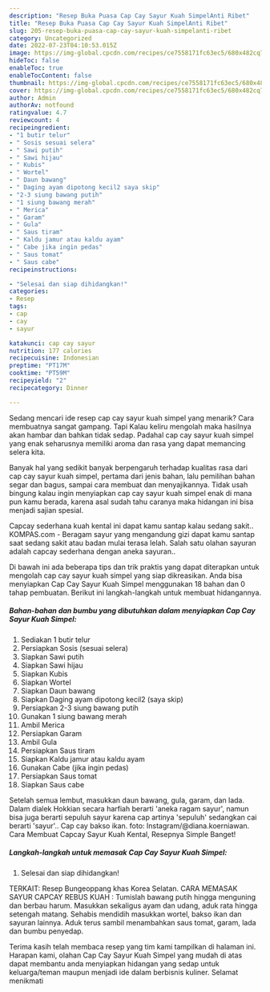 ```yaml
---
description: "Resep Buka Puasa Cap Cay Sayur Kuah SimpelAnti Ribet"
title: "Resep Buka Puasa Cap Cay Sayur Kuah SimpelAnti Ribet"
slug: 205-resep-buka-puasa-cap-cay-sayur-kuah-simpelanti-ribet
category: Uncategorized
date: 2022-07-23T04:10:53.015Z
image: https://img-global.cpcdn.com/recipes/ce7558171fc63ec5/680x482cq70/cap-cay-sayur-kuah-simpel-foto-resep-utama.jpg
hideToc: false
enableToc: true
enableTocContent: false
thumbnail: https://img-global.cpcdn.com/recipes/ce7558171fc63ec5/680x482cq70/cap-cay-sayur-kuah-simpel-foto-resep-utama.jpg
cover: https://img-global.cpcdn.com/recipes/ce7558171fc63ec5/680x482cq70/cap-cay-sayur-kuah-simpel-foto-resep-utama.jpg
author: Admin
authorAv: notfound
ratingvalue: 4.7
reviewcount: 4
recipeingredient:
- "1 butir telur"
- " Sosis sesuai selera"
- " Sawi putih"
- " Sawi hijau"
- " Kubis"
- " Wortel"
- " Daun bawang"
- " Daging ayam dipotong kecil2 saya skip"
- "2-3 siung bawang putih"
- "1 siung bawang merah"
- " Merica"
- " Garam"
- " Gula"
- " Saus tiram"
- " Kaldu jamur atau kaldu ayam"
- " Cabe jika ingin pedas"
- " Saus tomat"
- " Saus cabe"
recipeinstructions:

- "Selesai dan siap dihidangkan!"
categories:
- Resep
tags:
- cap
- cay
- sayur

katakunci: cap cay sayur 
nutrition: 177 calories
recipecuisine: Indonesian
preptime: "PT17M"
cooktime: "PT59M"
recipeyield: "2"
recipecategory: Dinner

---
```



Sedang mencari ide resep cap cay sayur kuah simpel yang menarik? Cara membuatnya sangat gampang. Tapi Kalau keliru mengolah maka hasilnya akan hambar dan bahkan tidak sedap. Padahal cap cay sayur kuah simpel yang enak seharusnya memiliki aroma dan rasa yang dapat memancing selera kita.


Banyak hal yang sedikit banyak berpengaruh terhadap kualitas rasa dari cap cay sayur kuah simpel, pertama dari jenis bahan, lalu pemilihan bahan segar dan bagus, sampai cara membuat dan menyajikannya. Tidak usah bingung kalau ingin menyiapkan cap cay sayur kuah simpel enak di mana pun kamu berada, karena asal sudah tahu caranya maka hidangan ini bisa menjadi sajian spesial.

Capcay sederhana kuah kental ini dapat kamu santap kalau sedang sakit.. KOMPAS.com - Beragam sayur yang mengandung gizi dapat kamu santap saat sedang sakit atau badan mulai terasa lelah. Salah satu olahan sayuran adalah capcay sederhana dengan aneka sayuran..


Di bawah ini ada beberapa tips dan trik praktis yang dapat diterapkan untuk mengolah cap cay sayur kuah simpel yang siap dikreasikan. Anda bisa menyiapkan Cap Cay Sayur Kuah Simpel menggunakan 18 bahan dan 0 tahap pembuatan. Berikut ini langkah-langkah untuk membuat hidangannya.

<!--inarticleads1-->

##### Bahan-bahan dan bumbu yang dibutuhkan dalam menyiapkan Cap Cay Sayur Kuah Simpel:

1. Sediakan 1 butir telur
1. Persiapkan  Sosis (sesuai selera)
1. Siapkan  Sawi putih
1. Siapkan  Sawi hijau
1. Siapkan  Kubis
1. Siapkan  Wortel
1. Siapkan  Daun bawang
1. Siapkan  Daging ayam dipotong kecil2 (saya skip)
1. Persiapkan 2-3 siung bawang putih
1. Gunakan 1 siung bawang merah
1. Ambil  Merica
1. Persiapkan  Garam
1. Ambil  Gula
1. Persiapkan  Saus tiram
1. Siapkan  Kaldu jamur atau kaldu ayam
1. Gunakan  Cabe (jika ingin pedas)
1. Persiapkan  Saus tomat
1. Siapkan  Saus cabe


Setelah semua lembut, masukkan daun bawang, gula, garam, dan lada. Dalam dialek Hokkian secara harfiah berarti &#39;aneka ragam sayur&#39;, namun bisa juga berarti sepuluh sayur karena cap artinya &#39;sepuluh&#39; sedangkan cai berarti &#39;sayur&#39;.. Cap cay bakso ikan. foto: Instagram/@diana.koerniawan. Cara Membuat Capcay Sayur Kuah Kental, Resepnya Simple Banget! 

<!--inarticleads2-->

##### Langkah-langkah untuk memasak Cap Cay Sayur Kuah Simpel:


1. Selesai dan siap dihidangkan!

TERKAIT: Resep Bungeoppang khas Korea Selatan. CARA MEMASAK SAYUR CAPCAY REBUS KUAH : Tumislah bawang putih hingga menguning dan berbau harum. Masukkan sekaligus ayam dan udang, aduk rata hingga setengah matang. Sehabis mendidih masukkan wortel, bakso ikan dan sayuran lainnya. Aduk terus sambil menambahkan saus tomat, garam, lada dan bumbu penyedap. 

Terima kasih telah membaca resep yang tim kami tampilkan di halaman ini. Harapan kami, olahan Cap Cay Sayur Kuah Simpel yang mudah di atas dapat membantu anda menyiapkan hidangan yang sedap untuk keluarga/teman maupun menjadi ide dalam berbisnis kuliner. Selamat menikmati

